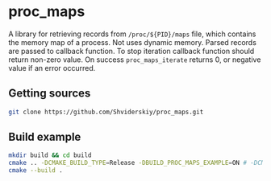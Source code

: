 # proc_maps

A library for retrieving records from `/proc/${PID}/maps` file, which contains the memory map of a process. Not uses dynamic memory. Parsed records are passed to callback function. To stop iteration callback function should return non-zero value. On success `proc_maps_iterate` returns 0, or negative value if an error occurred.

## Getting sources
```bash
git clone https://github.com/Shviderskiy/proc_maps.git
```

## Build example
```bash
mkdir build && cd build
cmake .. -DCMAKE_BUILD_TYPE=Release -DBUILD_PROC_MAPS_EXAMPLE=ON # -DCMAKE_C_FLAGS=-m32
cmake --build .
```
